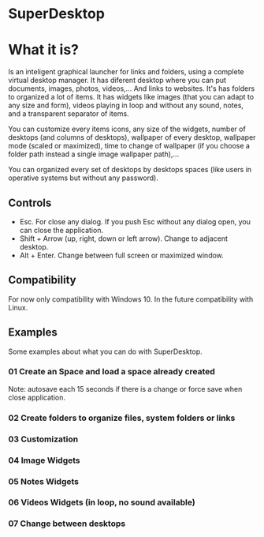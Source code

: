 # SuperDesktop
# What it is?
Is an inteligent graphical launcher for links and folders, using a complete virtual desktop manager. It has diferent desktop where you can put documents, images, photos, videos,... And links to websites. It's has folders to organized a lot of items. It has widgets like images (that you can adapt to any size and form), videos playing in loop and without any sound, notes, and a transparent separator of items.

You can customize every items icons, any size of the widgets, number of desktops (and columns of desktops), wallpaper of every desktop, wallpaper mode (scaled or maximized), time to change of wallpaper (if you choose a folder path instead a single image wallpaper path),...

You can organized every set of desktops by desktops spaces (like users in operative systems but without any password).

## Controls
* Esc. For close any dialog. If you push Esc without any dialog open, you can close the application.
* Shift + Arrow (up, right, down or left arrow). Change to adjacent desktop.
* Alt + Enter. Change between full screen or maximized window.

## Compatibility
For now only compatibility with Windows 10. In the future compatibility with Linux.

## Examples
Some examples about what you can do with SuperDesktop.

### 01 Create an Space and load a space already created
Note: autosave each 15 seconds if there is a change or force save when close application.

### 02 Create folders to organize files, system folders or links

### 03 Customization

### 04 Image Widgets

### 05 Notes Widgets

### 06 Videos Widgets (in loop, no sound available)

### 07 Change between desktops
